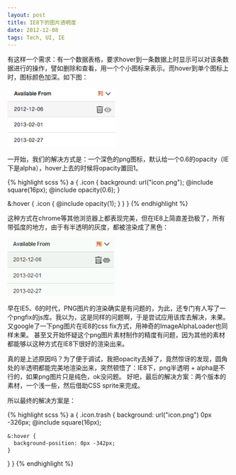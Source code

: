 ```yaml
---
layout: post
title: IE8下的图片透明度
date: 2012-12-08
tags: Tech, UI, IE
---
```


有这样一个需求：有一个数据表格，要求hover到一条数据上时显示可以对该条数据进行的操作，譬如删除和查看，用一个个小图标来表示。而hover到单个图标上时，图标颜色加深。如下图：

![hover icon](/images/2012-12-08-ie8-image-opacity/hover-icon.png)

一开始，我们的解决方式是：一个深色的png图标，默认给一个0.6的opacity（IE下是alpha），hover上去的时候将opacity置回1。

{% highlight scss %}
a {
  .icon {
    background: url("icon.png");
    @include square(16px);
    @include opacity(0.6);
  }

  &:hover {
    .icon {
      @include opacity(1);
    }
  }
}
{% endhighlight %}

这种方式在chrome等其他浏览器上都表现完美，但在IE8上简直差劲极了，所有带弧度的地方，由于有半透明的灰度，都被渲染成了黑色：

![hover icon ie8](/images/2012-12-08-ie8-image-opacity/hover-icon-ie8.png)

早在IE5、6的时代，PNG图片的渲染确实是有问题的，为此，还专门有人写了一个pngfix的js库。我以为，这是同样的问题啊，于是尝试应用该库去解决，未果。
又google了一下png图片在IE8的css fix方式，用神奇的ImageAlphaLoader也同样未果。
甚至又开始怀疑这个png图片素材制作的精度有问题，因为其他的素材都能够以这种方式在IE8下很好的渲染出来。

真的是上述原因吗？为了便于调试，我把opacity去掉了，竟然惊讶的发现，圆角处的半透明都能完美地渲染出来，突然顿悟了：IE8下，png半透明 + alpha是不行的，如果png图片只是纯色，ok没问题。
好吧，最后的解决方案：两个版本的素材，一个浅一些，然后借助CSS sprite来完成。

所以最终的解决方案是：

{% highlight scss %}
a {
  .icon.trash {
    background: url("icon.png") 0px -326px;
    @include square(16px);

    &:hover {
      background-position: 0px -342px;
    }
  }
}
{% endhighlight %}